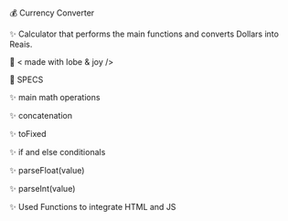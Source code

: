 💰 Currency Converter

✨ Calculator that performs the main functions and converts Dollars into Reais.

🤎 < made with lobe & joy />

📌 SPECS


✨ main math operations

✨ concatenation

✨ toFixed 

✨ if and else conditionals

✨  parseFloat(value)

✨  parseInt(value)

✨ Used Functions to integrate HTML and JS







